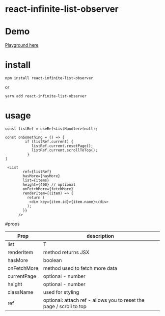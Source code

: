 # react-infinite-list-observer

# Demo

[Playground here](https://flaviusbadescu.github.io/simple-intersection-observer-list-demo/)


# install

```
npm install react-infinite-list-observer
```

or

```
yarn add react-infinite-list-observer
```

# usage

```
const listRef = useRef<ListHandler>(null);

const onSomething = () => {
         if (listRef.current) {
            listRef.current.resetPage();
            listRef.current.scrollToTop();
          }
]

 <List
        ref={listRef}
        hasMore={hasMore}
        list={items}
        height={400} // optional
        onFetchMore={fetchMore}
        renderItem={(item) => {
          return (
           <div key={item.id}>{item.name}</div>
          );
        }}
      />
```

#props

| Prop        | description                                                         |
| ----------- | ------------------------------------------------------------------- |
| list        | T                                                                   |
| renderItem  | method returns JSX                                                  |
| hasMore     | boolean                                                             |
| onFetchMore | method used to fetch more data                                      |
| currentPage | optional - number                                                   |
| height      | optional - number                                                   |
| className   | used for styling                                                    |
| ref         | optional: attach ref - allows you to reset the page / scroll to top |
